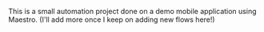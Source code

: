 This is a small automation project done on a demo mobile application using Maestro.
 (I'll add more once I keep on adding new flows here!)
